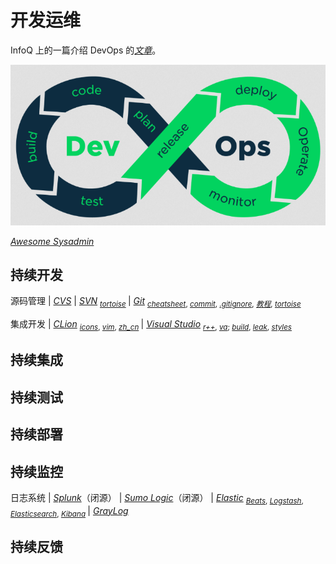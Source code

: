 # 开发运维

InfoQ 上的一篇介绍 DevOps 的[*文章*](https://xie.infoq.cn/article/be5164d597d29c9e6ba4180a6)。

![DevOps](DevOps.png)

[*Awesome Sysadmin*](https://github.com/n1trux/awesome-sysadmin)

## 持续开发

源码管理
| [*CVS*](https://savannah.nongnu.org/projects/cvs "Concurrent Versions System, 1990-11-19")
| [*SVN*](https://subversion.apache.org/ "Subversion, 2000-10-20") <sub>
      [*tortoise*](https://tortoisesvn.net/) </sub>
| [*Git*](https://git-scm.com/ "Git, 2005-04-07") <sub>
      [*cheatsheet*](https://git-tower.com/blog/git-cheat-sheet/),
      [*commit*](https://github.com/angular/angular.js/blob/master/DEVELOPERS.md#-git-commit-guidelines),
      [*.gitignore*](https://github.com/github/gitignore),
      [*教程*](https://www.liaoxuefeng.com/wiki/0013739516305929606dd18361248578c67b8067c8c017b000),
      [*tortoise*](https://tortoisegit.org/) </sub>

集成开发
| [*CLion*](https://jetbrains.com/clion "一款集成开发环境") <sub>
      [*icons*](https://plugins.jetbrains.com/plugin/10044),
      [*vim*](https://plugins.jetbrains.com/plugin/164),
      [*zh_cn*](https://github.com/pingfangx/jetbrains-in-chinese/tree/master/CLion) </sub>
| [*Visual Studio*](https://visualstudio.com/ "一款集成开发环境") <sub>
      [*r++*](https://jetbrains.com/resharper-cpp "ReSharper C++"),
      [*va*](https://wholetomato.com/ "Visual Assist");
      [*build*](https://incredibuild.com/ "IncrediBuild"),
      [*leak*](https://kinddragon.github.io/vld/ "Visual Leak Detector"),
      [*styles*](https://studiostyl.es/ "Studio Styles") </sub>

## 持续集成

## 持续测试

## 持续部署

## 持续监控

日志系统
| [*Splunk*](https://www.splunk.com/)（闭源）
| [*Sumo Logic*](https://www.sumologic.com/)（闭源）
| [*Elastic*](https://www.elastic.co/) <sub>
      [*Beats*](https://www.elastic.co/beats/),
      [*Logstash*](https://www.elastic.co/logstash),
      [*Elasticsearch*](https://www.elastic.co/elasticsearch/),
      [*Kibana*](https://www.elastic.co/kibana) </sub>
| [*GrayLog*](https://www.graylog.org/)
## 持续反馈
